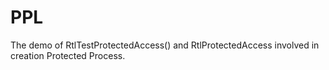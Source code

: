 # PPL
The demo of RtlTestProtectedAccess() and RtlProtectedAccess involved in creation Protected Process. 
